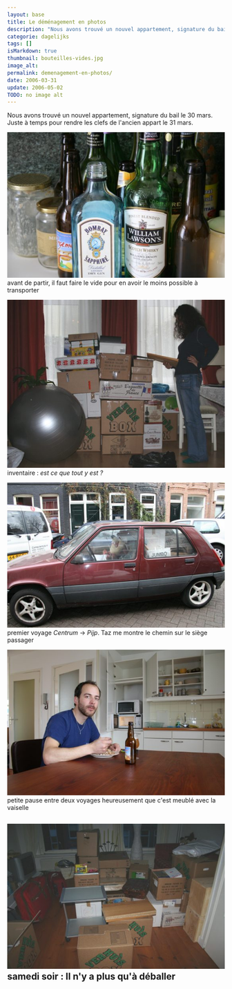 ```yaml
---
layout: base
title: Le déménagement en photos
description: "Nous avons trouvé un nouvel appartement, signature du bail le 30 mars. Juste à temps pour rendre les clefs de l'ancien appart le 31 mars."
categorie: dagelijks
tags: []
isMarkdown: true
thumbnail: bouteilles-vides.jpg
image_alt: 
permalink: demenagement-en-photos/
date: 2006-03-31
update: 2006-05-02
TODO: no image alt 
---
```


Nous avons trouvé un nouvel appartement, signature du bail le 30 mars. Juste à temps pour rendre les clefs de l'ancien appart le 31 mars.

![](bouteilles-vides.jpg)  
avant de partir, il faut faire le vide pour en avoir le moins possible à transporter

![](inventaire-cartons.jpg)  
inventaire : *est ce que tout y est ?*

![](taz-en-voiture.jpg)  
premier voyage *Centrum* -> *Pijp*. Taz me montre le chemin sur le siège passager

![](pause-dejeuner.jpg)  
petite pause entre deux voyages heureusement que c'est meublé avec la vaiselle

![](arrivee-cartons.jpg)  
samedi soir : Il n'y a plus qu'à déballer
---